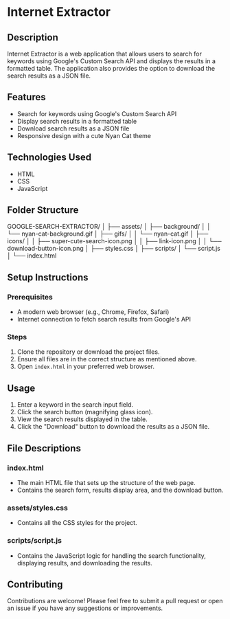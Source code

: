 # Internet Extractor

## Description
Internet Extractor is a web application that allows users to search for keywords using Google's Custom Search API and displays the results in a formatted table. The application also provides the option to download the search results as a JSON file.

## Features
- Search for keywords using Google's Custom Search API
- Display search results in a formatted table
- Download search results as a JSON file
- Responsive design with a cute Nyan Cat theme

## Technologies Used
- HTML
- CSS
- JavaScript

## Folder Structure
GOOGLE-SEARCH-EXTRACTOR/
│
├── assets/
│ ├── background/
│ │ └── nyan-cat-background.gif
│ ├── gifs/
│ │ └── nyan-cat.gif
│ ├── icons/
│ │ ├── super-cute-search-icon.png
│ │ ├── link-icon.png
│ │ └── download-button-icon.png
│ ├── styles.css
│
├── scripts/
│ └── script.js
│
└── index.html


## Setup Instructions

### Prerequisites
- A modern web browser (e.g., Chrome, Firefox, Safari)
- Internet connection to fetch search results from Google's API

### Steps
1. Clone the repository or download the project files.
2. Ensure all files are in the correct structure as mentioned above.
3. Open `index.html` in your preferred web browser.

## Usage
1. Enter a keyword in the search input field.
2. Click the search button (magnifying glass icon).
3. View the search results displayed in the table.
4. Click the "Download" button to download the results as a JSON file.

## File Descriptions

### index.html
- The main HTML file that sets up the structure of the web page.
- Contains the search form, results display area, and the download button.

### assets/styles.css
- Contains all the CSS styles for the project.


### scripts/script.js
- Contains the JavaScript logic for handling the search functionality, displaying results, and downloading the results.

## Contributing
Contributions are welcome! Please feel free to submit a pull request or open an issue if you have any suggestions or improvements.